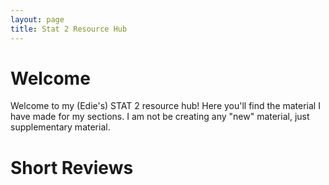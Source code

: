 ```yaml
---
layout: page
title: Stat 2 Resource Hub
---
```


# Welcome
Welcome to my (Edie's) STAT 2 resource hub! Here you'll find the material I have made for my sections. I am not be creating any "new" material, just supplementary material.

# Short Reviews

